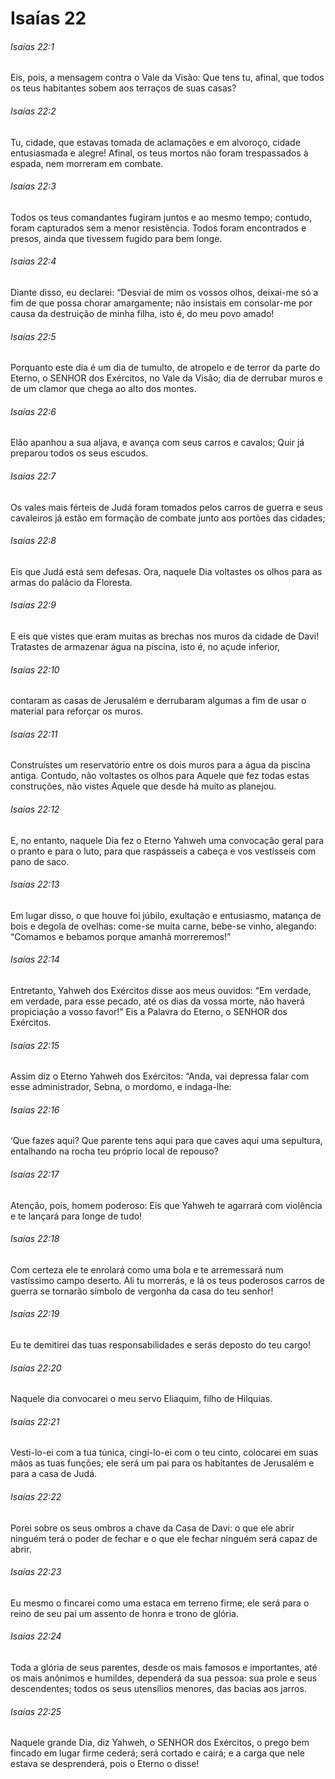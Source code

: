 # Isaías 22

###### Isaías 22:1

Eis, pois, a mensagem contra o Vale da Visão: Que tens tu, afinal, que todos os teus habitantes sobem aos terraços de suas casas?

###### Isaías 22:2

Tu, cidade, que estavas tomada de aclamações e em alvoroço, cidade entusiasmada e alegre! Afinal, os teus mortos não foram trespassados à espada, nem morreram em combate.

###### Isaías 22:3

Todos os teus comandantes fugiram juntos e ao mesmo tempo; contudo, foram capturados sem a menor resistência. Todos foram encontrados e presos, ainda que tivessem fugido para bem longe.

###### Isaías 22:4

Diante disso, eu declarei: “Desviai de mim os vossos olhos, deixai-me só a fim de que possa chorar amargamente; não insistais em consolar-me por causa da destruição de minha filha, isto é, do meu povo amado!

###### Isaías 22:5

Porquanto este dia é um dia de tumulto, de atropelo e de terror da parte do Eterno, o SENHOR dos Exércitos, no Vale da Visão; dia de derrubar muros e de um clamor que chega ao alto dos montes.

###### Isaías 22:6

Elão apanhou a sua aljava, e avança com seus carros e cavalos; Quir já preparou todos os seus escudos.

###### Isaías 22:7

Os vales mais férteis de Judá foram tomados pelos carros de guerra e seus cavaleiros já estão em formação de combate junto aos portões das cidades;

###### Isaías 22:8

Eis que Judá está sem defesas. Ora, naquele Dia voltastes os olhos para as armas do palácio da Floresta.

###### Isaías 22:9

E eis que vistes que eram muitas as brechas nos muros da cidade de Davi! Tratastes de armazenar água na piscina, isto é, no açude inferior,

###### Isaías 22:10

contaram as casas de Jerusalém e derrubaram algumas a fim de usar o material para reforçar os muros.

###### Isaías 22:11

Construístes um reservatório entre os dois muros para a água da piscina antiga. Contudo, não voltastes os olhos para Aquele que fez todas estas construções, não vistes Aquele que desde há muito as planejou.

###### Isaías 22:12

E, no entanto, naquele Dia fez o Eterno Yahweh uma convocação geral para o pranto e para o luto, para que raspásseis a cabeça e vos vestísseis com pano de saco.

###### Isaías 22:13

Em lugar disso, o que houve foi júbilo, exultação e entusiasmo, matança de bois e degola de ovelhas: come-se muita carne, bebe-se vinho, alegando: “Comamos e bebamos porque amanhã morreremos!”

###### Isaías 22:14

Entretanto, Yahweh dos Exércitos disse aos meus ouvidos: “Em verdade, em verdade, para esse pecado, até os dias da vossa morte, não haverá propiciação a vosso favor!” Eis a Palavra do Eterno, o SENHOR dos Exércitos.

###### Isaías 22:15

Assim diz o Eterno Yahweh dos Exércitos: “Anda, vai depressa falar com esse administrador, Sebna, o mordomo, e indaga-lhe:

###### Isaías 22:16

‘Que fazes aqui? Que parente tens aqui para que caves aqui uma sepultura, entalhando na rocha teu próprio local de repouso?

###### Isaías 22:17

Atenção, pois, homem poderoso: Eis que Yahweh te agarrará com violência e te lançará para longe de tudo!

###### Isaías 22:18

Com certeza ele te enrolará como uma bola e te arremessará num vastíssimo campo deserto. Ali tu morrerás, e lá os teus poderosos carros de guerra se tornarão símbolo de vergonha da casa do teu senhor!

###### Isaías 22:19

Eu te demitirei das tuas responsabilidades e serás deposto do teu cargo!

###### Isaías 22:20

Naquele dia convocarei o meu servo Eliaquim, filho de Hilquias.

###### Isaías 22:21

Vesti-lo-ei com a tua túnica, cingi-lo-ei com o teu cinto, colocarei em suas mãos as tuas funções; ele será um pai para os habitantes de Jerusalém e para a casa de Judá.

###### Isaías 22:22

Porei sobre os seus ombros a chave da Casa de Davi: o que ele abrir ninguém terá o poder de fechar e o que ele fechar ninguém será capaz de abrir.

###### Isaías 22:23

Eu mesmo o fincarei como uma estaca em terreno firme; ele será para o reino de seu pai um assento de honra e trono de glória.

###### Isaías 22:24

Toda a glória de seus parentes, desde os mais famosos e importantes, até os mais anônimos e humildes, dependerá da sua pessoa: sua prole e seus descendentes; todos os seus utensílios menores, das bacias aos jarros.

###### Isaías 22:25

Naquele grande Dia, diz Yahweh, o SENHOR dos Exércitos, o prego bem fincado em lugar firme cederá; será cortado e cairá; e a carga que nele estava se desprenderá, pois o Eterno o disse!

